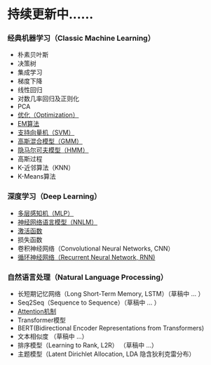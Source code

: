 # 持续更新中......

### 经典机器学习（Classic Machine Learning）
* 朴素贝叶斯 <br/>
* 决策树 <br/>
* 集成学习 <br/>
* 梯度下降 <br/>
* 线性回归 <br/>
* 对数几率回归及正则化 <br/>
* PCA <br/>
* <a href="https://github.com/SUNBO2019/sunbo2019.github.io/blob/master/Optimization.pdf" target="view_window">优化（Optimization）</a><br/>
* <a href="https://github.com/SUNBO2019/sunbo2019.github.io/blob/master/EM.pdf" target="view_window">EM算法</a><br/>
* <a href="https://github.com/SUNBO2019/sunbo2019.github.io/blob/master/SVM.pdf" target="view_window">支持向量机（SVM）</a><br/>
* <a href="https://github.com/SUNBO2019/sunbo2019.github.io/blob/master/GMM.pdf" target="view_window">高斯混合模型（GMM）</a><br/>
* <a href="https://github.com/SUNBO2019/sunbo2019.github.io/blob/master/HMM.pdf" target="view_window">隐马尔可夫模型（HMM）</a><br/>
* 高斯过程 <br/>
* K-近邻算法（KNN） <br/>
* K-Means算法 <br/>

### 深度学习（Deep Learning）

* <a href="https://github.com/SUNBO2019/sunbo2019.github.io/blob/master/MLP.pdf" target="view_window">多层感知机（MLP）</a><br/>
* <a href="https://github.com/SUNBO2019/sunbo2019.github.io/blob/master/NNLM.pdf" target="view_window">神经网络语言模型（NNLM）</a><br/>
* <a href="https://github.com/SUNBO2019/sunbo2019.github.io/blob/master/Activation_Function.pdf" target="view_window">激活函数</a><br/>
* 损失函数 <br/>
* 卷积神经网络（Convolutional Neural Networks, CNN）<br/>
* <a href="https://github.com/20170517Dublin/sunbo2019.github.io/blob/master/RNN.pdf">循环神经网络（Recurrent Neural Network, RNN)</a><br/>

### 自然语言处理（Natural Language Processing）
* 长短期记忆网络（Long Short-Term Memory, LSTM）（草稿中 ... ）<br/>
* Seq2Seq（Sequence to Sequence）（草稿中 ... ）<br/>
* <a href="https://github.com/SUNBO2019/sunbo2019.github.io/blob/master/Attention.pdf">Attention机制</a><br/>
* Transformer模型<br/>
* BERT(Bidirectional Encoder Representations from Transformers) <br/>
* 文本相似度 （草稿中 ...）<br/>
* 排序模型（Learning to Rank,  L2R） （草稿中 ...）<br/>
* 主题模型（Latent Dirichlet Allocation, LDA 隐含狄利克雷分布）<br/>

